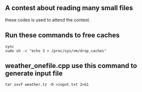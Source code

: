 A contest about reading many small files
---------------------------------------
these codes is used to attend the contest.

Run these commands to free caches
---------------------------------

	sync
	sudo sh -c "echo 3 > /proc/sys/vm/drop_caches"

weather_onefile.cpp use this command to generate input file
------------------------------------------------------------
	tar zxvf weather.tz -O >input.txt 2>&1
